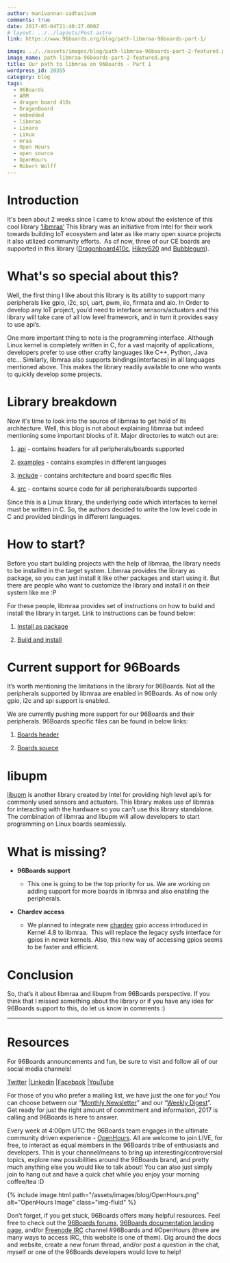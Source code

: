 ```yaml
---
author: manivannan-sadhasivam
comments: true
date: 2017-05-04T21:40:27.000Z
# layout: ../../layouts/Post.astro
link: https://www.96boards.org/blog/path-libmraa-96boards-part-1/

image: ../../assets/images/blog/path-libmraa-96boards-part-2-featured.png
image_name: path-libmraa-96boards-part-2-featured.png
title: Our path to libmraa on 96Boards - Part 1
wordpress_id: 20355
category: blog
tags:
  - 96Boards
  - ARM
  - dragon board 410c
  - DragonBoard
  - embedded
  - libmraa
  - Linaro
  - Linux
  - mraa
  - Open Hours
  - open source
  - OpenHours
  - Robert Wolff
---
```


# **Introduction**

It's been about 2 weeks since I came to know about the existence of this cool library [‘libmraa’](https://github.com/intel-iot-devkit/mraa) This library was an initiative from Intel for their work towards building IoT ecosystem and later as like many open source projects it also utilized community efforts.  As of now, three of our CE boards are supported in this library ([Dragonboard410c](/product/dragonboard410c/), [Hikey620](/product/hikey/) and [Bubblegum](/product/bubblegum-96/)).

# **What's so special about this?**

Well, the first thing I like about this library is its ability to support many peripherals like gpio, i2c, spi, uart, pwm, iio, firmata and aio. In Order to develop any IoT project, you’d need to interface sensors/actuators and this library will take care of all low level framework, and in turn it provides easy to use api’s.

One more important thing to note is the programming interface. Although Linux kernel is completely written in C, for a vast majority of applications, developers prefer to use other crafty languages like C++, Python, Java etc… Similarly, libmraa also supports bindings(interfaces) in all languages mentioned above. This makes the library readily available to one who wants to quickly develop some projects.

# **Library breakdown**

Now it's time to look into the source of libmraa to get hold of its architecture. Well, this blog is not about explaining libmraa but indeed mentioning some important blocks of it. Major directories to watch out are:

1. [api](https://github.com/intel-iot-devkit/mraa/tree/master/api) - contains headers for all peripherals/boards supported

2. [examples](https://github.com/intel-iot-devkit/mraa/tree/master/examples) - contains examples in different languages

3. [include](https://github.com/intel-iot-devkit/mraa/tree/master/include) - contains architecture and board specific files

4. [src](https://github.com/intel-iot-devkit/mraa/tree/master/src) - contains source code for all peripherals/boards supported

Since this is a Linux library, the underlying code which interfaces to kernel must be written in C. So, the authors decided to write the low level code in C and provided bindings in different languages.

# **How to start?**

Before you start building projects with the help of libmraa, the library needs to be installed in the target system. Libmraa provides the library as package, so you can just install it like other packages and start using it. But there are people who want to customize the library and install it on their system like me :P

For these people, libmraa provides set of instructions on how to build and install the library in target. Link to instructions can be found below:

1. [Install as package](https://github.com/intel-iot-devkit/mraa/blob/master/README.md)

2. [Build and install](https://github.com/intel-iot-devkit/mraa/blob/master/docs/building.md)

# **Current support for 96Boards**

It’s worth mentioning the limitations in the library for 96Boards. Not all the peripherals supported by libmraa are enabled in 96Boards. As of now only gpio, i2c and spi support is enabled.

We are currently pushing more support for our 96Boards and their peripherals. 96Boards specific files can be found in below links:

1. [Boards header](https://github.com/intel-iot-devkit/mraa/blob/master/include/arm/96boards.h)

2. [Boards source](https://github.com/intel-iot-devkit/mraa/blob/master/src/arm/96boards.c)

# **libupm**

[libupm](https://github.com/intel-iot-devkit/upm) is another library created by Intel for providing high level api’s for commonly used sensors and actuators. This library makes use of libmraa for interacting with the hardware so you can’t use this library standalone. The combination of libmraa and libupm will allow developers to start programming on Linux boards seamlessly.

# **What is missing?**

- **96Boards support**

  - This one is going to be the top priority for us. We are working on adding support for more boards in libmraa and also enabling the peripherals.

- **Chardev access**

  - We planned to integrate new [chardev](https://patchwork.ozlabs.org/patch/580307/) gpio access introduced in Kernel 4.8 to libmraa.  This will replace the legacy sysfs interface for gpios in newer kernels. Also, this new way of accessing gpios seems to be faster and efficient.

# **Conclusion**

So, that’s it about libmraa and libupm from 96Boards perspective. If you think that I missed something about the library or if you have any idea for 96Boards support to this, do let us know in comments :)

---

# Resources

For 96Boards announcements and fun, be sure to visit and follow all of our social media channels!

[Twitter](https://twitter.com/96Boards) &#124;[Linkedin](https://www.linkedin.com/company/6637095?trk=tyah&trkInfo=clickedVertical%3Ashowcase%2CclickedEntityId%3A6637095%2Cidx%3A1-1-1%2CtarId%3A1483603913878%2Ctas%3A96boards) &#124;[Facebook](https://www.facebook.com/96Boards/) &#124;[YouTube](https://www.youtube.com/c/96boards)

For those of you who prefer a mailing list, we have just the one for you! You can choose between our “[Monthly Newsletter](/digest/)” and our “[Weekly Digest](/digest/)”. Get ready for just the right amount of commitment and information, 2017 is calling and 96Boards is here to answer.

Every week at 4:00pm UTC the 96Boards team engages in the ultimate community driven experience - [OpenHours](/). All are welcome to join LIVE, for free, to interact as equal members in the 96Boards tribe of enthusiasts and developers. This is your channel/means to bring up interesting/controversial topics, explore new possibilities around the 96Boards brand, and pretty much anything else you would like to talk about! You can also just simply join to hang out and have a quick chat while you enjoy your morning coffee/tea :D

{% include image.html path="/assets/images/blog/OpenHours.png" alt="OpenHours Image" class="img-fluid" %}

Don’t forget, if you get stuck, 96Boards offers many helpful resources. Feel free to check out the [96Boards forums](https://discuss.96boards.org/), [96Boards documentation landing page](https://github.com/96boards/documentation/), and/or [Freenode IRC](http://webchat.freenode.net/?channels=%2396boards) channel #96Boards and #OpenHours (there are many ways to access IRC, this website is one of them). Dig around the docs and website, create a new forum thread, and/or post a question in the chat, myself or one of the 96Boards developers would love to help!
